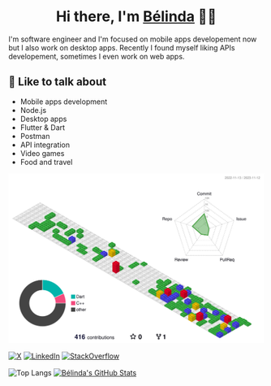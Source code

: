 <!-- ![](header.jpg) -->
<h1 align="center">
  Hi there, I'm <a href="https://github.com/belinda-g-freitas">Bélinda</a> 👋🏻
</h1>

I'm software engineer and I'm focused on mobile apps developement now but I also work on desktop apps. Recently I found myself liking APIs developement, sometimes I even work on web apps.

<!-- <div align="center">
  <a href="https://github.com/belinda-g-freitas">
    <img alt="GitHub Stats" src="https://github-readme-stats.vercel.app/api?username=belinda-g-freitas&custom_title=GitHub%20Stats&show_icons=true&theme=github_dark&count_private=true&include_all_commits=true&show=reviews,prs_merged,prs_merged_percentage"/> 
</div> -->

## 💬 Like to talk about
- Mobile apps development
- Node.js
- Desktop apps
- Flutter & Dart
- Postman
- API integration
- Video games
- Food and travel

![](./profile-3d-contrib/profile-gitblock.svg)

<!--## 🤡 Fun fact about me
I wanted to learn software engineering after high school because I loved and still love playing video games, so I hoped that I could make my own games (with my own crazy features); but at the end I figured out that developing video games would tire my eyes twice (developping and then playing), and I probably won't be so excited to play my own games since I would have gotten accustomed to them during the dev proccess. So, at the end I decided to be mobile dev because it is my sencond favorite topic.-->

<!-- socials -->
<p> 
  <a href="https://x.com/B_GloriaFreitas" target="_blank"><img alt="X" src="https://img.shields.io/badge/x-%231DA1F2.svg?&style=for-the-badge&logo=x&logoColor=white&color:black" /></a> 
  <a href="https://www.linkedin.com/in/belinda-g-freitas" target="_blank"><img alt="LinkedIn" src="https://img.shields.io/badge/linkedin-%230077B5.svg?&style=for-the-badge&logo=linkedin&logoColor=white" /></a> 
  <a href="https://stackoverflow.com/users/17637096/belinda-g-freitas" target="_blank"><img alt="StackOverflow" src="https://img.shields.io/badge/stackoverflow-%2312100E.svg?&style=for-the-badge&logo=stackoverflow&logoColor=white" /></a>
</p>
<div >
  <!-- most used languages -->
  <img alt="Top Langs" height=240 align="center" src="https://github-readme-stats.vercel.app/api/top-langs/?username=belinda-g-freitas&layout=compact&langs_count=12" />
  <!-- stats -->
  <a href="https://github.com/belinda-g-freitas">
    <img alt="Bélinda's GitHub Stats" height=240 align="center" src="https://github-readme-stats-belinda-g-freitas.vercel.app/api?username=belinda-g-freitas&custom_title=GitHub%20Stats&show_icons=true&theme=github_dark&count_private=true&include_all_commits=true&show=reviews,prs_merged,prs_merged_percentage"/>
</div>
<!-- [![Bélinda's WakaTime stats](https://github-readme-stats.vercel.app/api/wakatime?username=belinda_g_freitas)](https://github.com/anuraghazra/github-readme-stats) -->


